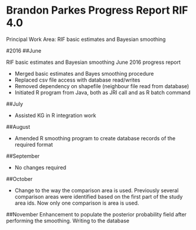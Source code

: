 # Brandon Parkes Progress Report RIF 4.0

Principal Work Area: RIF basic estimates and Bayesian smoothing



#2016
##June

RIF basic estimates and Bayesian smoothing
June 2016 progress report
-	Merged basic estimates and Bayes smoothing procedure
-	Replaced csv file access with database read/writes
-	Removed dependency on shapefile (neighbour file read from database)
-	Initiated R program from Java, both as JRI call and as R batch command


##July
- Assisted KG in R integration work

##August
- Amended R smoothing program to create database records of the required format

##September
- No changes required

##October
- Change to the way the comparison area is used. Previously several comparison areas were identified based on the first part of the study area ids. Now only one comparison is area is used.

##November
Enhancement to populate the posterior probability field after performing the smoothing. Writing to the database
